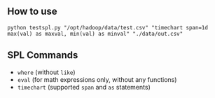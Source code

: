 ## How to use

`python testspl.py "/opt/hadoop/data/test.csv" "timechart span=1d max(val) as maxval, min(val) as minval" "./data/out.csv"`

## SPL Commands

* `where` (without `like`)
* `eval` (for math expressions only, without any functions)
* `timechart` (supported `span` and `as` statements)